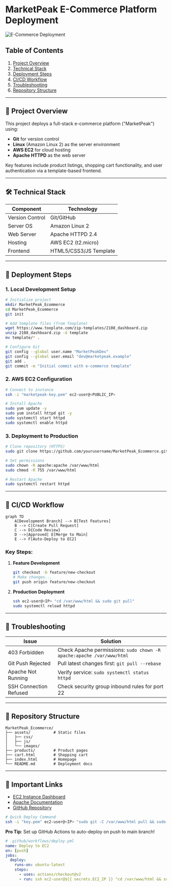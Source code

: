 # **MarketPeak E-Commerce Platform Deployment**

![E-Commerce Deployment](https://miro.medium.com/v2/resize:fit:1400/1*8tySlh1x0v4Gq2u0Q1XJ5w.png)

## **Table of Contents**
1. [Project Overview](#-project-overview)
2. [Technical Stack](#-technical-stack)
3. [Deployment Steps](#-deployment-steps)
4. [CI/CD Workflow](#-cicd-workflow)
5. [Troubleshooting](#-troubleshooting)
6. [Repository Structure](#-repository-structure)

---

## **📝 Project Overview**
This project deploys a full-stack e-commerce platform ("MarketPeak") using:
- **Git** for version control
- **Linux** (Amazon Linux 2) as the server environment
- **AWS EC2** for cloud hosting
- **Apache HTTPD** as the web server

Key features include product listings, shopping cart functionality, and user authentication via a template-based frontend.

---

## **🛠️ Technical Stack**
| Component | Technology |
|-----------|------------|
| Version Control | Git/GitHub |
| Server OS | Amazon Linux 2 |
| Web Server | Apache HTTPD 2.4 |
| Hosting | AWS EC2 (t2.micro) |
| Frontend | HTML5/CSS3/JS Template |

---

## **🚀 Deployment Steps**

### **1. Local Development Setup**
```bash
# Initialize project
mkdir MarketPeak_Ecommerce
cd MarketPeak_Ecommerce
git init

# Add template files (from Tooplate)
wget https://www.tooplate.com/zip-templates/2108_dashboard.zip
unzip 2108_dashboard.zip -d template
mv template/* .

# Configure Git
git config --global user.name "MarketPeakDev"
git config --global user.email "dev@marketpeak.example"
git add .
git commit -m "Initial commit with e-commerce template"
```

### **2. AWS EC2 Configuration**
```bash
# Connect to instance
ssh -i "marketpeak-key.pem" ec2-user@<PUBLIC_IP>

# Install Apache
sudo yum update -y
sudo yum install httpd git -y
sudo systemctl start httpd
sudo systemctl enable httpd
```

### **3. Deployment to Production**
```bash
# Clone repository (HTTPS)
sudo git clone https://github.com/yourusername/MarketPeak_Ecommerce.git /var/www/html/

# Set permissions
sudo chown -R apache:apache /var/www/html
sudo chmod -R 755 /var/www/html

# Restart Apache
sudo systemctl restart httpd
```

---

## **🔄 CI/CD Workflow**
```mermaid
graph TD
    A[Development Branch] --> B[Test Features]
    B --> C[Create Pull Request]
    C --> D{Code Review}
    D -->|Approved| E[Merge to Main]
    E --> F[Auto-Deploy to EC2]
```

### **Key Steps:**
1. **Feature Development**
   ```bash
   git checkout -b feature/new-checkout
   # Make changes...
   git push origin feature/new-checkout
   ```

2. **Production Deployment**
   ```bash
   ssh ec2-user@<IP> "cd /var/www/html && sudo git pull"
   sudo systemctl reload httpd
   ```

---

## **🐛 Troubleshooting**
| Issue | Solution |
|-------|----------|
| 403 Forbidden | Check Apache permissions: `sudo chown -R apache:apache /var/www/html` |
| Git Push Rejected | Pull latest changes first: `git pull --rebase` |
| Apache Not Running | Verify service: `sudo systemctl status httpd` |
| SSH Connection Refused | Check security group inbound rules for port 22 |

---

## **📂 Repository Structure**
```
MarketPeak_Ecommerce/
├── assets/          # Static files
│   ├── css/
│   ├── js/
│   └── images/
├── products/        # Product pages
├── cart.html        # Shopping cart
├── index.html       # Homepage
└── README.md        # Deployment docs
```

---

## **🔗 Important Links**
- [EC2 Instance Dashboard](https://console.aws.amazon.com/ec2)
- [Apache Documentation](https://httpd.apache.org/docs/)
- [GitHub Repository](https://github.com/yourusername/MarketPeak_Ecommerce)

```bash
# Quick Deploy Command
ssh -i "key.pem" ec2-user@<IP> "sudo git -C /var/www/html pull && sudo systemctl restart httpd"
```

**Pro Tip**: Set up GitHub Actions to auto-deploy on push to main branch!

```yaml
# .github/workflows/deploy.yml
name: Deploy to EC2
on: [push]
jobs:
  deploy:
    runs-on: ubuntu-latest
    steps:
      - uses: actions/checkout@v2
      - run: ssh ec2-user@${{ secrets.EC2_IP }} "cd /var/www/html && sudo git pull"
```
